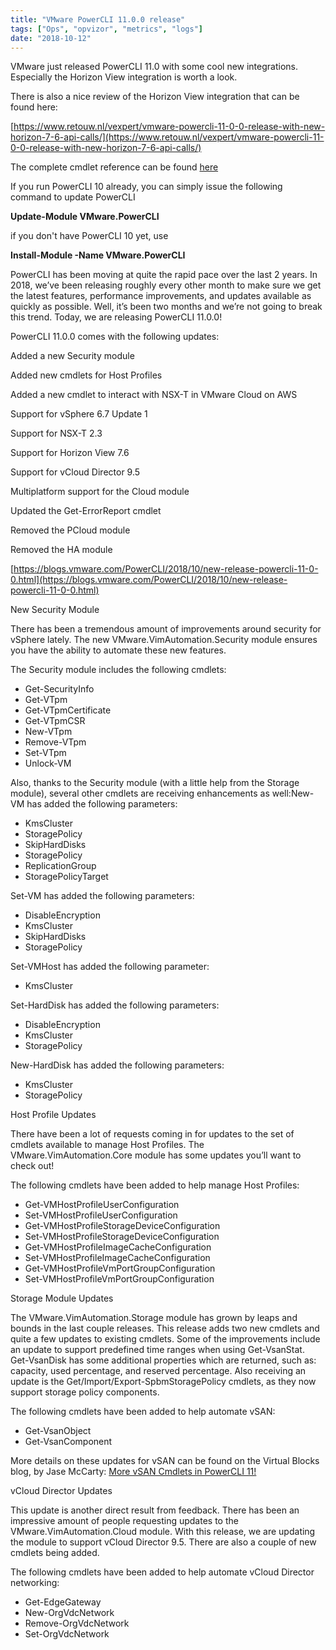 ```yaml
---
title: "VMware PowerCLI 11.0.0 release"
tags: ["Ops", "opvizor", "metrics", "logs"]
date: "2018-10-12"
---
```


VMware just released PowerCLI 11.0 with some cool new integrations. Especially the Horizon View integration is worth a look.

There is also a nice review of the Horizon View integration that can be found here: 

[https://www.retouw.nl/vexpert/vmware-powercli-11-0-0-release-with-new-horizon-7-6-api-calls/](https://www.retouw.nl/vexpert/vmware-powercli-11-0-0-release-with-new-horizon-7-6-api-calls/)

The complete cmdlet reference can be found [here](https://code.vmware.com/docs/7336/cmdlet-reference)

If you run PowerCLI 10 already, you can simply issue the following command to update PowerCLI

**Update-Module VMware.PowerCLI**

if you don't have PowerCLI 10 yet, use

**Install-Module -Name VMware.PowerCLI**

PowerCLI has been moving at quite the rapid pace over the last 2 years. In 2018, we’ve been releasing roughly every other month to make sure we get the latest features, performance improvements, and updates available as quickly as possible. Well, it’s been two months and we’re not going to break this trend. Today, we are releasing PowerCLI 11.0.0!

PowerCLI 11.0.0 comes with the following updates:

Added a new Security module

Added new cmdlets for Host Profiles

Added a new cmdlet to interact with NSX-T in VMware Cloud on AWS

Support for vSphere 6.7 Update 1

Support for NSX-T 2.3

Support for Horizon View 7.6

Support for vCloud Director 9.5

Multiplatform support for the Cloud module

Updated the Get-ErrorReport cmdlet

Removed the PCloud module

Removed the HA module

[https://blogs.vmware.com/PowerCLI/2018/10/new-release-powercli-11-0-0.html](https://blogs.vmware.com/PowerCLI/2018/10/new-release-powercli-11-0-0.html)

New Security Module

There has been a tremendous amount of improvements around security for vSphere lately. The new VMware.VimAutomation.Security module ensures you have the ability to automate these new features.

The Security module includes the following cmdlets:

- Get-SecurityInfo
- Get-VTpm
- Get-VTpmCertificate
- Get-VTpmCSR
- New-VTpm
- Remove-VTpm
- Set-VTpm
- Unlock-VM

Also, thanks to the Security module (with a little help from the Storage module), several other cmdlets are receiving enhancements as well:New-VM has added the following parameters:

- KmsCluster
- StoragePolicy
- SkipHardDisks
- StoragePolicy
- ReplicationGroup
- StoragePolicyTarget

Set-VM has added the following parameters:

- DisableEncryption
- KmsCluster
- SkipHardDisks
- StoragePolicy

Set-VMHost has added the following parameter:

- KmsCluster

Set-HardDisk has added the following parameters:

- DisableEncryption
- KmsCluster
- StoragePolicy

New-HardDisk has added the following parameters:

- KmsCluster
- StoragePolicy

Host Profile Updates

There have been a lot of requests coming in for updates to the set of cmdlets available to manage Host Profiles. The VMware.VimAutomation.Core module has some updates you’ll want to check out!

The following cmdlets have been added to help manage Host Profiles:

- Get-VMHostProfileUserConfiguration
- Set-VMHostProfileUserConfiguration
- Get-VMHostProfileStorageDeviceConfiguration
- Set-VMHostProfileStorageDeviceConfiguration
- Get-VMHostProfileImageCacheConfiguration
- Set-VMHostProfileImageCacheConfiguration
- Get-VMHostProfileVmPortGroupConfiguration
- Set-VMHostProfileVmPortGroupConfiguration

Storage Module Updates

The VMware.VimAutomation.Storage module has grown by leaps and bounds in the last couple releases. This release adds two new cmdlets and quite a few updates to existing cmdlets. Some of the improvements include an update to support predefined time ranges when using Get-VsanStat. Get-VsanDisk has some additional properties which are returned, such as: capacity, used percentage, and reserved percentage. Also receiving an update is the Get/Import/Export-SpbmStoragePolicy cmdlets, as they now support storage policy components.

The following cmdlets have been added to help automate vSAN:

- Get-VsanObject
- Get-VsanComponent

More details on these updates for vSAN can be found on the Virtual Blocks blog, by Jase McCarty: [More vSAN Cmdlets in PowerCLI 11!](https://blogs.vmware.com/virtualblocks/2018/10/11/more-vsan-cmdlets-in-powercli-11/)

vCloud Director Updates

This update is another direct result from feedback. There has been an impressive amount of people requesting updates to the VMware.VimAutomation.Cloud module. With this release, we are updating the module to support vCloud Director 9.5. There are also a couple of new cmdlets being added.

The following cmdlets have been added to help automate vCloud Director networking:

- Get-EdgeGateway
- New-OrgVdcNetwork
- Remove-OrgVdcNetwork
- Set-OrgVdcNetwork
